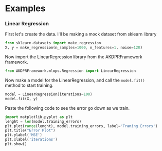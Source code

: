 # Examples
### Linear Regression
First let's create the data. I'll be making a mock dataset from sklearn library
```python
from sklearn.datasets import make_regression
X, y = make_regression(n_samples=1000, n_features=1, noise=120)
```
Now import the LinearRegression library from the AKDPRFramework framework.
```python
from AKDPRFramework.mlops.Regression import LinearRegression
```
Now make a model for the LinearRegression, and call the `model.fit()` method to start training.
```python
model = LinearRegression(iterations=100)
model.fit(X, y)
```
Paste the following code to see the error go down as we train.
```python
import matplotlib.pyplot as plt
lenght = len(model.training_errors)
plt.plot(range(lenght), model.training_errors, label='Traning Errors')
plt.title("Error Plot")
plt.ylabel('MSE')
plt.xlabel('iterations')
plt.show()
```
